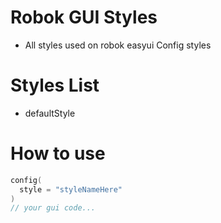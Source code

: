 # Robok GUI Styles
- All styles used on robok easyui Config styles

# Styles List
- defaultStyle

# How to use
``` kotlin
config(
  style = "styleNameHere"
)
// your gui code...
```
